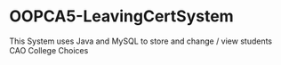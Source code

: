 # OOPCA5-LeavingCertSystem
This System uses Java and MySQL to store and change / view students CAO College Choices
